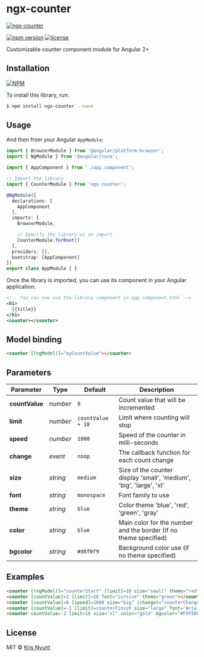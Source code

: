 # ngx-counter

[![ngx-counter](https://user-images.githubusercontent.com/351126/29777124-3bbe137a-8c4e-11e7-9918-71f2fbb1ac6a.png)](https://github.com/krisn/ngx-counter)

[![npm version](https://badge.fury.io/js/ngx-counter.svg)](https://badge.fury.io/js/ngx-counter)
[![license](https://img.shields.io/npm/l/ngx-counter.svg)](https://www.npmjs.com/package/ngx-counter)

Customizable counter component module for Angular 2+
## Installation

[![NPM](https://nodei.co/npm/ngx-counter.png?downloads=true&stars=true)](https://nodei.co/npm/ngx-counter/)

To install this library, run:

```bash
$ npm install ngx-counter --save
```

## Usage

And then from your Angular `AppModule`:

```typescript
import { BrowserModule } from '@angular/platform-browser';
import { NgModule } from '@angular/core';

import { AppComponent } from './app.component';

// Import the library
import { CounterModule } from 'ngx-counter';

@NgModule({
  declarations: [
    AppComponent
  ],
  imports: [
    BrowserModule,

    // Specify the library as an import
    CounterModule.forRoot()
  ],
  providers: [],
  bootstrap: [AppComponent]
})
export class AppModule { }
```

Once the library is imported, you can use its component in your Angular application:

```xml
<!-- You can now use the library component in app.component.html -->
<h1>
  {{title}}
</h1>
<counter></counter>
```

## Model binding

```html
<counter [(ngModel)]="myCountValue"></counter>
```

## Parameters

Parameter | Type | Default | Description 
--- | --- | --- | ---
**countValue** | *number* | `0` | Count value that will be incremented
**limit** | *number* | `countValue + 10` | Limit where counting will stop 
**speed** | *number* | `1000` | Speed of the counter in milli-seconds
**change** | *event* | `noop` | The callback function for each count change
**size** | *string* | `medium` | Size of the counter display 'small', 'medium', 'big', 'large', 'xl' 
**font** | *string* | `monospace` | Font family to use
**theme** | *string* | `blue` | Color theme 'blue', 'red', 'green', 'gray'
**color** | *string* | `blue` | Main color for the number and the border (if no theme specified)
**bgcolor** | *string* | `#d6f0f9` | Background color use (if no theme specified)


## Examples

```html
<counter [(ngModel)]="counterStart" [limit]=10 size="small" theme="red"></counter>
<counter [countValue]=1 [limit]=10 font="cursive" theme="green"></counter>
<counter [countValue]=0 [speed]=1000 size="big" (change)="counterChanged($event)"></counter>
<counter [countValue]=-1 [limit]=counterFinish size="large" font="Arial" theme="gray"></counter>
<counter countValue=-2 limit=10 size="xl" color="gold" bgcolor="#F5F5DC"></counter>
```

## License

MIT © [Kris Nyunt](mailto:kris.nyunt@gmail.com)
